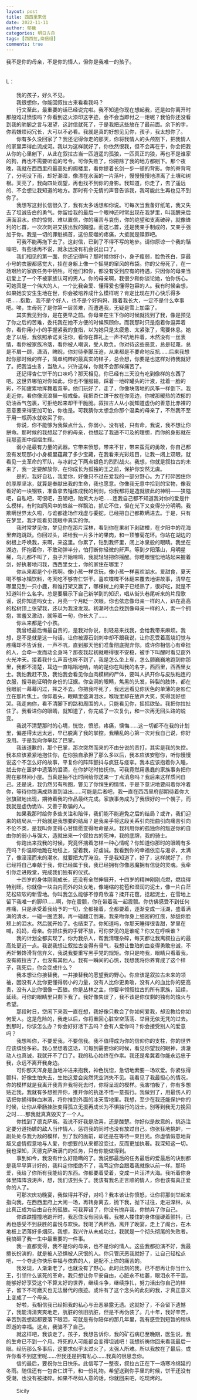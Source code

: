 ```yaml
---
layout: post
title: 西西里来信
date: 2022-11-11
author: 郁糖
categories: 明日方舟
tags: [西西拉,烧信组]
comments: true
---
```


我不是你的母亲，不是你的情人，但你是我唯一的孩子。
<br/><br/><br/>
L：
<br/>&emsp;&emsp;
<br/>&emsp;&emsp;我的孩子，好久不见。
<br/>&emsp;&emsp;我很想你，你能回叙拉古来看看我吗？
<br/>&emsp;&emsp;行文至此，最重要的话已经说完啦。我不知道你现在想起我，还是如你离开时那般难过愤恨吗？你看到这火漆印这字迹，会不会当即付之一炬呢？我怕你还没看到我的肺腑之言与渴望，这封信就死了，于是我把这些放在了最前面。余下的字，你若嫌烦闷冗长，大可以不必看。我就是真的好想见见你，孩子，我太想你了。
<br/>&emsp;&emsp;你有多久没回家了？我还记得你走的那天，你将我情人的头颅割下，把我情人的家里弄得血流成河。我以为这样就好了，你依然恨我，但不会再在乎，你会把我从你的心里剜下，从此在叙拉古当一匹逍遥的孤狼，一匹真正的狼，再也不是谁家的狗，再也不需要听谁的号令。可你失败了，你把除了我的地方都剜下。那个夜晚，我就在西西里府最高处的阁楼里，看你提着长剑一步一顿的背影。你的脊背弯了，分明没下雨，却好潮湿，像漂在水面的一片落叶，慢慢慢慢地漂离了土壤和树根。天亮了，我向四处观望，再也找不到你的身影。我知道，你走了，去了遥远的、不会想让我知道的地方。那时有个无情的声音告诉我，我可能此生再也见不到你了。
<br/>&emsp;&emsp;我想写这封长信很久了，我有太多话想和你说。可每次当我备好纸笔，我又失去了坦诚告白的勇气。你留给我的最后一个眼神还时常出现在我梦里，叫我醒来后满面泪水。你的惊愕、难以置信，你的痛苦与哀伤，你的绝望和支离破碎，就像锋利的匕首，一次次刺进又拔出我的胸膛。而这匕首，还是我亲手制成的，又亲手强加于你。我是一切的罪魁祸首，这份反噬的疼痛，大抵就是赎罪吧。
<br/>&emsp;&emsp;可我不能再拖下去了。这封信，已到了不得不写的地步。请你原谅一个我的聒噪吧，有些话再不说，就永远没有机会说出口了。
<br/>&emsp;&emsp;我们相见的第一面，你还记得吗？那时候你好小，身子瘦弱，脸色苍白，穿最小号的衣服都感觉大，挂在身躯上像一个摇晃的窜风的布袋。你的父母死了，在一场艰险的家族任务中牺牲。可他们和你，都没有受到应有的待遇，只因你的母亲当初爱上了一个不被家族认可的男人。你的母亲啊，我很少和你谈论她，怕你伤心。可她真是一个伟大的人，一个比我会爱、懂得爱也懂得包容的人。我有时候会想，如果她安安生生地在世，你会被培养成什么模样呢？肯定比现在开心快乐得多吧……抱歉，我不是个好人，也不是个好妈妈，跟着我长大，一定不是什么幸事吧。唉，生母死了是你第一层苦难，而遭遇我，无疑是雪上加霜了。
<br/>&emsp;&emsp;其实我见到你，是在更早之前。你母亲在生下你的时候就找到了我，像是预见了你之后的苦难，委托我在她不方便的时候照顾你。而我那时只是抱着你逗弄着你，看你用小小的手握紧我的食指，以为她只是太疲惫、太紧张了，需要休息。她走了以后，我依照承诺关注你，看你在葬礼上一声不吭地杵着，木然没有一丝表情，看你被家族冷落，看你被人嘲讽，受人欺负。你对待这些恶意，总是轻蔑，总是不屑一顾，潇洒，睥睨，你对待拳脚压迫，从来都是不要命地反抗……后来我想起你那时候的样子，简单纯粹的最真实的样子，总会想，你要是也这样对待我就好了。把我当虫豸，当敌人。兴许这样，你就不会那样痛苦了。
<br/>&emsp;&emsp;还记得杏仁饼干的口味吗？那天相见，你已经有三天没有吃到像样的东西了吧。这世界哪怕对你如此，你也不懂服输，踩着一地碎罐头的汁液，挂着一脸的彩，不知疲累地挥舞着双拳。他们玩好了，走了，你像块落地的风筝一样倒下。我走近你，看你像流浪猫一般戒备。我把杏仁饼干放在你旁边，你被那暖热的浓郁的奶油香气包裹，可拒绝起来却干干脆脆。叙拉古人从小就知道虚伪的善意比赤裸的恶意要来得更加可怕，你也是。可我猜你太想念你那个温柔的母亲了，不然我不至于用一瓶药水就收买了你。
<br/>&emsp;&emsp;你说，你不能够为我做点什么，你弱小，没有钱，只有命。我说，我不想让你拼命。那时候的我想起了你的母亲，也想起了我遥不可及的理想，而你的身影就在我那蓝图中熠熠生辉。
<br/>&emsp;&emsp;弱小是最有力量的武器。它带来愤怒，带来不甘，带来蛮荒的勇敢，你自己都没有发现那小小身板里蕴藏了多少宝藏，在我看来光彩炫目，让我一闭上双眼，就看见一支革命的军队，与冰封之下两点银色的烈烈战火。我想，你就是叙拉古的未来了，我一定要解放你，在你成长为孤独的王之前，保护你安然无虞。
<br/>&emsp;&emsp;是的，我好自私，我爱你，好像只不过在爱我的一部分野心。为了打碎困住你的厚厚坚冰，就算是奉献出我的生命，我也愿意。你像我无意中拾到的宝物，像我看好的一块钢铁，准备拿去锤炼成我的利剑，你我都将是造就彼此的神明——狭隘吧，自私吧，可恨吧，丑陋吧，贻笑大方吧……连我自己都不知道我对你的爱是什么模样，有时如同风中的蛛丝一样飘泊，抓它不住，但在光下又变得分分明明。我欺瞒世界太久啦，与谁都逢场作戏虚与委蛇，已经把自己都欺瞒进去。于是，只有在梦里，我才能看见我眼中真实的你。
<br/>&emsp;&emsp;我时常梦见你，梦见你在那片深林，看到你在果树下剥甜橙，在夕阳中的花海里奔跑跳跃。你回过头，递给我一片多汁的果肉，和一顶雏菊花环。你站在湖边的树根上呼唤我，来啊，来这里。你累了，钻到我怀里，闭上冰泉般的眼睛。我坐在湖边，怀抱着你，不敢动弹半分，怕打断你轻微的鼾声。等到夕阳落山，月明星稀，鸟儿都不叫了，虫子开始啼鸣，我就轻轻把你摇醒。你睡眼惺忪地站起来握着剑，好执著地问我，西西里女士，你的家住在哪里？
<br/>&emsp;&emsp;你从来都是个小孩啊。像小孩一样贪玩，像小孩一样喜欢湖水。爱甜食，夏天喝不够冰镇饮料，冬天吃不够杏仁饼干。喜欢喋喋不休翻来覆去地讲故事，清早在哪里见到一只小鹿，和谁打架又赢了，哪棵树上的果子已经熟了，很好吃，就是不知道叫什么名字。总是要展示下自己新学到的知识，唱从街头巷尾听来的片段歌谣，说你知道吗女士，月亮一个月眨一次眼。你也依恋像母亲一样的人，趴在高高的松树顶上张望我，还以为我没发现。初潮时也会找到像母亲一样的人，索一个拥抱，害羞又激动，就等着一句，你长大了……
<br/>&emsp;&emsp;你从来都是个小孩。
<br/>&emsp;&emsp;我曾经最后悔最自责的，是我对你说，别轻易来找我，会给我带来麻烦。我想，是不是就是这一句话，让你被源石剑刺中却不跟我说，让你忍受着高烧幻觉与疼痛却不告诉我，一声不吭，直到那天他们准备彻底抛弃你。或许你相信心有牵挂的人，会牵一发而动全身吗？那夜我起初就睡得很不安稳，被手下叫醒时看见窗外火光冲天。接着我什么声音也听不到了，我是怎么坐上车，怎么颤巍巍地跑到你那里，我都不清楚，耳边一直嗡嗡地响，响的是你在叫我的名字，西西里，西西里女士。我怕我赶不及，我怕我会看见你血肉模糊的尸体，要叫人扒开你与皮肤粘连的衣服，搜寻能证明你身份的证据。你空洞的眼睛，焦黑的头发，碎裂的肢体，都在我眼前一幕幕闪过，挥之不去。你把我吓死了，我远远看见你灰色的单薄的身影伫立在那片焦土。你仰着头，眼睛里盛满泪水，喉咙里却在放声大笑，笑得我好想哭。我走向你，看不清脚下的路和周围的人，只能看见你，摇摇欲坠。我把你拉扯住了。我看进你的眼睛，就知道了，你完成了一次复仇，和一次再无回头路的蜕变。
<br/>&emsp;&emsp;我说不清楚那时的心境，恍惚，愤怒，疼痛，懊悔……这一切都不在我的计划里，偏差得太远太远，早已脱离了我的掌控。我糟乱的心第一次对我自己说，你好没用。于是我向你举起了巴掌。
<br/>&emsp;&emsp;我该道歉的，那个巴掌，那次突然而来的不由分说的责打，其实是我的失控。我本应该紧紧地抱住你，在你独自承担了那么多以后，我本应该安慰你，听你慢慢说这个不怎么好的故事，平复你的阵阵颤抖与疯狂与痉挛。我本应该抱着你入睡，拭去你在噩梦中遗落的泪滴，在你梦呓时拍抚你。可我竟然用愚蠢的家族事务把你抛在那林间小屋。当真是抽不出时间给你送来一丁点消息吗？我后来这样质问自己。还是说，我仍然另有所图，瞥见了你悄生的情愫，于是下意识地要闷着你冷着你，等待你饱满成熟直到溢出……可能是后者吧，我一直在西西里府邸期待着你大张旗鼓地出现，期待着我的作品最终完成。家族事务成为了我很好的一个幌子，而我就是虚伪诡诈、又善于欺骗的人。
<br/>&emsp;&emsp;如果我那时给你多些关注和陪伴，我们能不能避免之后的结局？或许，我们迎来的结局从一开始就是我想要的结局？是我亲手将这段关系引向扭曲引向痛苦引向不伦不类，是我叫你变得心甘情愿变得唯命是从。我利用你的孤独你的叛逆你的自由你的弱小与强大，造就出来一个叙拉古的死神，我的底牌，我的骑士。
<br/>&emsp;&emsp;你跑出来找我的时候，究竟怀揣着怎样一种心情呢？你知道你那时的眼睛有多亮吗？你温顺地跪在地毯上，望着我，好虔诚。我看到你的幸福依恋与渴求，太满了，像滚滚而来的潮水，就要把大厅淹没。于是我知道了，好了，这样就好了，你已经将自己奉献于我，你已经属于我，我已经拥有你像恶魔拥有信徒的灵魂。我牵引你走进殿堂，完成我们独有的仪式。
<br/>&emsp;&emsp;十四岁的身体刚刚成长，还没有全然伸展开，十四岁的精神刚刚点燃，燃烧得特别旺。你就像一块由内而外的处女地，像蜷缩的花苞和湿润的泥土，像一片白茫茫松软软的新雪地。你叫我怎么能够不惊奇欣喜？揉开花苞，捻起泥土，在雪地上留下我唯一的脚印……啊，你在震颤，你在带着我一起震颤。你仿佛感受不到任何疼痛，只是承受着我给予的一切，全都接着，全都要着，逐渐变成一汪湖，盛着满满的清水，一碰一圈涟漪，再一碰翻江倒海。我亲吻你身上细密的红痕，舔舐你脸颊上的泪水。然后就开始了。也结束了。你知道吗，你那天睡得很香甜，梦里在喊，妈妈，母亲。你抓住我的手臂不放，可你梦见的是谁呢？你又在呼唤谁？
<br/>&emsp;&emsp;我的计划全都实现了。你为我杀人，帮我清理杂碎，每天都让我离叙拉古的最高处更近一点。我说我想让叙拉古变得有骨气，我想让鲁珀的血变得勇敢忠诚，不再奸懒馋滑背信弃义，我说我要重写黑手党的规矩。你只是吻我，眼睛只看着我，没有叙拉古了，也没有其他人。我有一瞬间的心慌，我想我将你养育成了这个样子，我死后，你会变成什么？
<br/>&emsp;&emsp;我本想让你接替我，一并接替我的愿望我的野心。你应该是叙拉古未来的领袖，因没有人比你更懂得弱小的力量，没有人比你更勇敢，没有人的血比你的更高贵，没有人比你很像一匹狼。你是丛林之主，你要率领叙拉古的所有家族，延续，延续。可你的眼睛里只剩下我了。我好像失误了，我不该是你仅剩的独有的烛火与希望。
<br/>&emsp;&emsp;那段时日，空闲下来我一直在想，我好像只教会了你如何爱我，却没教给你如何爱人。这是危险的，我走以后，你将重回心脏空空荡荡、举目无依无凭的过去。到那时，你该怎么办？你会好好活下去吗？会有人爱你吗？你会接受别人的爱意吗？
<br/>&emsp;&emsp;我想叫你，不要爱我，不要信我。我不值得成为你的信仰你的支柱，你的世界应该缤纷多彩。我心里想着这话，可每到需要你的时候，看见你望我的眼神，清澈动人也真诚，我就开不了口了。我的私心始终在作祟。我还是希冀着你能永远忠于我，永远不离开我身边。
<br/>&emsp;&emsp;可你那天浑身是血地冲进来抱我，神色恍惚，急切地索要一场欢爱。你紧张得颤抖，好像生怕失去，生怕这爱会突然凭空消失不见。我看见了我最担心的情况，你的模样就是我离开我背弃我将死去时，你将呈现的模样。我害怕极了，你有多想贴近我，我就有多想推开你，推开你的执迷不悟一意孤行。我做到了，用最伤人的话把你捅得鲜血淋漓，将你推到外面的冰天雪地里。我想，至少在我还能保护你的时候，让你从牵肠挂肚变得孤立无援再成长为不惧独行的战士。别等到我无力挽回之时……那我就真真毁灭了一个人。
<br/>&emsp;&emsp;你找到了德克萨斯。我说不好我是欣喜，还是酸楚。你好似是故意的，挑选注定要分道扬镳的敌人当作情人，惩罚我的同时也没有放过自己。你张狂地挑衅，一副处处与我为敌的模样，到了我的面前，却还是在等待一束目光。你虚情假意地背叛又虚情假意地与人爱，你想要的从来都没变过，反而更加执著。我深知这一切。我也深知，灭德克萨斯满门的任务，只有你能做得到。
<br/>&emsp;&emsp;事到如今，我没有什么好隐瞒的了。我说那最后的任务最后的爱最后的诀别都是我早早算计好的，我料定你拒绝不了，我笃定你会跟着我就像以前一样。那场爱，我给了你所有我能给的东西。你都要着受着，变成一片汪洋大海。我听着你身体里阵阵浪涛声，想，我们该到头了。我该有我名正言顺的情人，你也该有真正爱你的人了。
<br/>&emsp;&emsp;可那次庆功晚宴，我做得并不好，对吗？我本该让你愤怒，让你将那剑举起来指向我，在西西里府上大闹一场，再转身离去，抛下我，抛下过往，走进深林，从此真正成为自由自在的孤狼。可我算错了，你没有抛弃我，你抛弃了你自己。
<br/>&emsp;&emsp;你跌跌撞撞地跑开时，我忍住没有回头看。我被人搂住的身体僵硬着颤抖，已再也感受不到获胜的喜悦与欢快。我喝了两杯酒，离开了晚宴，走上了阁台，在木地板上洒落好多烟灰。我想，我兴许从未成功过，我就是一个彻头彻尾的失败者。我搞砸了我一生中最重要的一件事。
<br/>&emsp;&emsp;我一直都觉得，我不是你的母亲，也不是你的情人。这些我都扮演不好，我最擅长扮演的，就是被人恐惧被人厌恨的人。你只管厌恶我就好了，让自己轻松点吧，一个夺走你快乐幸福与依靠的人，是配不上你的痛苦的。
<br/>&emsp;&emsp;我发现，人渐渐老了，也就没有了野心。此时此刻的我，已不想再让你当什么王，引领什么该死的革命。我只想让你平安自由，心脏永不枯萎，眼泪永不干涸，能够好好享受这个不算太好的世界，继续斗争，继续挣扎，努力活出你自己的样子，留下不可磨灭也无法替代的痕迹。或许有了这个念头的此刻的我，才真正意义上变成了一个母亲。
<br/>&emsp;&emsp;好啦，我相信我已经把我的私心与丑恶暴露无遗。这就好了，不会留下遗憾了，我能清清爽爽地走，肮脏的依旧肮脏，但是不再伪装了。几十年，我好辛苦，辛苦到我想起都要落下眼泪，可就是有你陪伴的那几年里，我有感受到短暂的稍纵即逝的幸福。这点，我骗不了自己。
<br/>&emsp;&emsp;就这样吧，我该走了。孩子，我想告诉你，我的矿石病已至晚期，医生说，我的生命已不到一个月。将死的人可能都会变得坦诚吧！我想祈祷你回来看我最后一眼。经历那么多事后，这要求似乎太过火了，太强人所难。所以我放在了最后。或许你看不到这里呢……但我还是拥有私心……我真的很思念你。
<br/>&emsp;&emsp;信的最后，要祝你生日快乐。此信写了一整夜，叙拉古正在下一场寒冷绵延的冬雨。随信还有一包杏仁饼干，和一份礼物。希望送到你手里的时候，饼干还没有受潮，也没有被揉碎。如果不尽如人意的话，你就回来吧，吃现烤的。
<br/>&emsp;&emsp;
<br/>&emsp;&emsp;Sicily
<br/>&emsp;&emsp;
<br/>&emsp;&emsp;
<br/>&emsp;&emsp;
